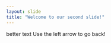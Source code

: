 ```yaml
---
layout: slide
title: "Welcome to our second slide!"
---
```

better text
Use the left arrow to go back!
